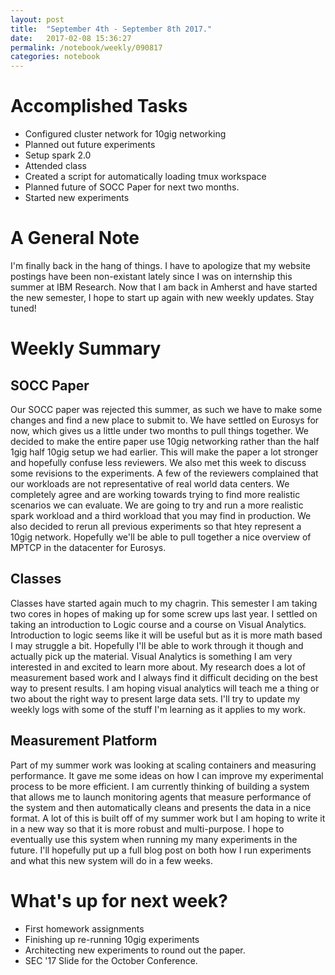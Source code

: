 ```yaml
---
layout: post
title:  "September 4th - September 8th 2017."
date:   2017-02-08 15:36:27
permalink: /notebook/weekly/090817
categories: notebook 
---
```


# Accomplished Tasks

- Configured cluster network for 10gig networking
- Planned out future experiments
- Setup spark 2.0
- Attended class
- Created a script for automatically loading tmux workspace
- Planned future of SOCC Paper for next two months.
- Started new experiments
 

# A General Note

I'm finally back in the hang of things. I have to apologize that my website postings have been non-existant lately since I was on internship this summer at IBM Research. Now that I am back in Amherst and have started the new semester, I hope to start up again with new weekly updates. Stay tuned!

# Weekly Summary

## SOCC Paper

Our SOCC paper was rejected this summer, as such we have to make some changes and find a new place to submit to. We have settled on Eurosys for now, which gives us a little under two months to pull things together. We decided to make the entire paper use 10gig networking rather than the half 1gig half 10gig setup we had earlier. This will make the paper a lot stronger and hopefully confuse less reviewers. We also met this week to discuss some revisions to the experiments. A few of the reviewers complained that our workloads are not representative of real world data centers. We completely agree and are working towards trying to find more realistic scenarios we can evaluate. We are going to try and run a more realistic spark workload and a third workload that you may find in production. We also decided to rerun all previous experiments so that htey represent a 10gig network. Hopefully we'll be able to pull together a nice overview of MPTCP in the datacenter for Eurosys. 

## Classes

Classes have started again much to my chagrin. This semester I am taking two cores in hopes of making up for some screw ups last year. I settled on taking an introduction to Logic course and a course on Visual Analytics. Introduction to logic seems like it will be useful but as it is more math based I may struggle a bit. Hopefully I'll be able to work through it though and actually pick up the material. Visual Analytics is something I am very interested in and excited to learn more about. My research does a lot of measurement based work and I always find it difficult deciding on the best way to present results. I am hoping visual analytics will teach me a thing or two about the right way to present large data sets. I'll try to update my weekly logs with some of the stuff I'm learning as it applies to my work.

## Measurement Platform

Part of my summer work was looking at scaling containers and measuring performance. It gave me some ideas on how I can improve my experimental process to be more efficient. I am currently thinking of building a system that allows me to launch monitoring agents that measure performance of the system and then automatically cleans and presents the data in a nice format. A lot of this is built off of my summer work but I am hoping to write it in a new way so that it is more robust and multi-purpose. I hope to eventually use this system when running my many experiments in the future. I'll hopefully put up a full blog post on both how I run experiments and what this new system will do in a few weeks. 



# What's up for next week?
- First homework assignments
- Finishing up re-running 10gig experiments
- Architecting new experiments to round out the paper.
- SEC '17 Slide for the October Conference.
